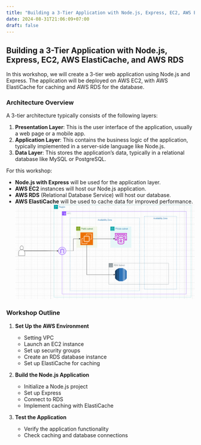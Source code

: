 ```yaml
---
title: "Building a 3-Tier Application with Node.js, Express, EC2, AWS ElastiCache, and AWS RDS"
date: 2024-08-31T21:06:09+07:00
draft: false
---
```


## Building a 3-Tier Application with Node.js, Express, EC2, AWS ElastiCache, and AWS RDS

In this workshop, we will create a 3-tier web application using Node.js and Express. The application will be deployed on AWS EC2, with AWS ElastiCache for caching and AWS RDS for the database.

### Architecture Overview

A 3-tier architecture typically consists of the following layers:

1. **Presentation Layer**: This is the user interface of the application, usually a web page or a mobile app.
2. **Application Layer**: This contains the business logic of the application, typically implemented in a server-side language like Node.js.
3. **Data Layer**: This stores the application’s data, typically in a relational database like MySQL or PostgreSQL.

For this workshop:

- **Node.js with Express** will be used for the application layer.
- **AWS EC2** instances will host our Node.js application.
- **AWS RDS** (Relational Database Service) will host our database.
- **AWS ElastiCache** will be used to cache data for improved performance.
  ![alt text](Overview.png)

### Workshop Outline

1. **Set Up the AWS Environment**

   - Setting VPC
   - Launch an EC2 instance
   - Set up security groups
   - Create an RDS database instance
   - Set up ElastiCache for caching

2. **Build the Node.js Application**

   - Initialize a Node.js project
   - Set up Express
   - Connect to RDS
   - Implement caching with ElastiCache

3. **Test the Application**
   - Verify the application functionality
   - Check caching and database connections
